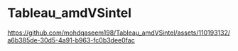 # Tableau_amdVSintel

https://github.com/mohdqaseem198/Tableau_amdVSintel/assets/110193132/a6b385de-30d5-4a91-b963-fc0b3dee0fac
